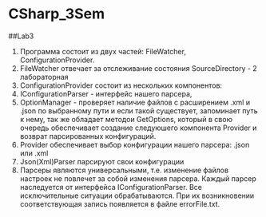 # CSharp_3Sem

##Lab3
1. Программа состоит из двух частей: FileWatcher, ConfigurationProvider.
2. FileWatcher  отвечает за отслеживание состояния SourceDirectory - 2 лабораторная
3. ConfigurationProvider состоит из нескольких компонентов: 
4. IConfigurationParser - интерфейс нашего парсера, 
5. OptionManager - проверяет наличие файлов с расширением .xml и .json по выбранному пути и если такой существует,
запоминает путь к нему, так же обладает методои GetOptions, который в свою очередь обеспечивает создание следуюшего компонента Provider и возврат парсированных конфигураций. 
6. Provider обеспечивает выбор конфигурации нашего парсера: .json или .xml
7. Json(Xml)Parser парсируют свои конфигурации
8. Парсеры являются универсальными, т.е. изменение файлов настроек не повлечет за собой изменения парсера. Каждый парсер наследуется от интерфейса IConfigurationParser. Все исключительные ситуации обрабатываются. При их возникновении соответствующая запись появляется в файле errorFile.txt.
